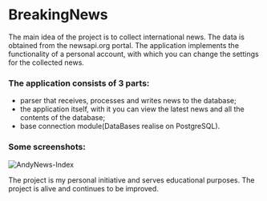 # BreakingNews
The main idea of the project is to collect international news.
The data is obtained from the newsapi.org portal. The application implements the functionality of a personal account,
with which you can change the settings for the collected news.

### The application consists of 3 parts:
* parser that receives, processes and writes news to the database;
* the application itself, with it you can view the latest news and all the contents of the database;
* base connection module(DataBases realise on PostgreSQL).

### Some screenshots:
![AndyNews-Index]("/Screenshots/AndyNews-Index.png" "AndyNews-Index")

The project is my personal initiative and serves educational purposes.
The project is alive and continues to be improved.
